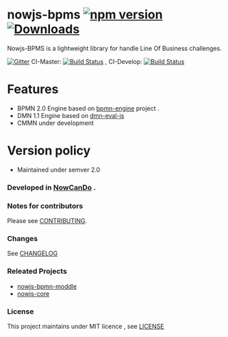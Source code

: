 # **nowjs-bpms**  [![npm version](https://badge.fury.io/js/nowjs-bpms.svg)](https://www.npmjs.com/package/nowjs-bpms)  [![Downloads](https://img.shields.io/npm/dm/nowjs-bpms.svg)](https://www.npmjs.com/package/nowjs-bpms)
Nowjs-BPMS is a lightweight library for handle Line Of Business challenges.


 [![Gitter](https://badges.gitter.im/nowcando/nowjs-bpms.svg)](https://gitter.im/nowcando/nowjs-bpms?utm_source=badge&utm_medium=badge&utm_campaign=pr-badge)
  CI-Master: [![Build Status](https://travis-ci.org/nowcando/nowjs-bpms.svg?branch=master)](https://travis-ci.org/nowcando/nowjs-bpms) , CI-Develop: [![Build Status](https://travis-ci.org/nowcando/nowjs-bpms.svg?branch=develop)](https://travis-ci.org/nowcando/nowjs-bpms)

 # Features

 - BPMN 2.0 Engine based on  [bpmn-engine](https://github.com/paed01/bpmn-engine) project .
 - DMN 1.1 Engine based on [dmn-eval-js](https://github.com/HBTGmbH/dmn-eval-js)
 - CMMN under development

# Version policy
 
 - Maintained under semver 2.0

### Developed in [NowCanDo](http://www.nowcando.com)  .

### Notes for contributors

Please see [CONTRIBUTING](./CONTRIBUTING.md).

### Changes

See [CHANGELOG](./CHANGELOG.md)

### Releated Projects
- [nowjs-bpmn-moddle](https://www.npmjs.com/package/nowjs-bpmn-moddle)
- [nowjs-core](https://www.npmjs.com/package/nowjs-core)

### License   
This project maintains under MIT licence , see [LICENSE](./LICENSE.md) 